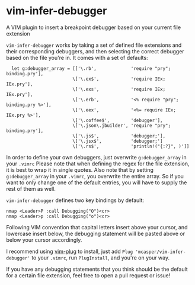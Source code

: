 vim-infer-debugger
==================

A VIM plugin to insert a breakpoint debugger based on your current file
extension

`vim-infer-debugger` works by taking a set of defined file extensions and their
corresponding debuggers, and then selecting the correct debugger based on the
file you're in. It comes with a set of defaults:

```VIM
  let g:debugger_array = [['\.rb',             'require "pry"; binding.pry'],
                         \['\.ex$',            'require IEx; IEx.pry'],
                         \['\.exs',            'require IEx; IEx.pry'],
                         \['\.erb',            '<% require "pry"; binding.pry %>'],
                         \['\.eex',            '<%= require IEx; IEx.pry %>'],
                         \['\.coffee$',        'debugger'],
                         \['\.json\.jbuilder', 'require "pry"; binding.pry'],
                         \['\.js$',            'debugger;'],
                         \['\.jsx$',           'debugger;']
                         \['\.rs$',            'println!("{:?}", )']]
```
In order to define your own debuggers, just overwrite `g:debugger_array` in
your `.vimrc` Please note that when defining the regex for the file extension,
it is best to wrap it in single quotes. Also note that by setting
`g:debugger_array` in your `.vimrc`, you overwrite the entire array. So if you
want to only change one of the default entries, you will have to supply the
rest of them as well.

`vim-infer-debugger` defines two key bindings by default:

```VIM
nmap <Leader>P :call Debugging("O")<cr>
nmap <Leader>p :call Debugging("o")<cr>
```

Following VIM convention that capital letters insert above your cursor, and
lowercase insert below, the debugging statement will be pasted above or below
your cursor accordingly.

I recommend using [vim-plug](https://github.com/junegunn/vim-plug) to install,
just add `Plug 'mcasper/vim-infer-debugger'` to your `.vimrc`, run `PlugInstall`,
and you're on your way.

If you have any debugging statements that you think should be the default for a
certain file extension, feel free to open a pull request or issue!
